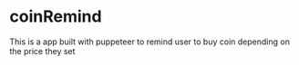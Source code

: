 # coinRemind

This is a app built with puppeteer to remind user to buy coin depending on the price they set